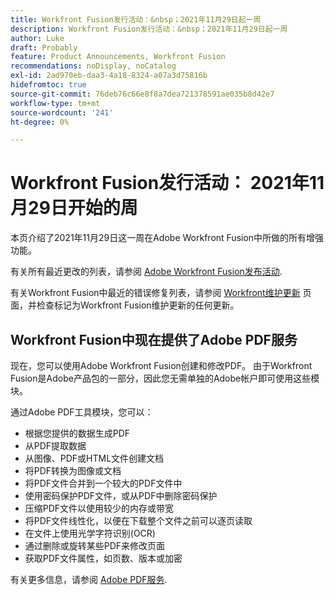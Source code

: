 ```yaml
---
title: Workfront Fusion发行活动：&nbsp；2021年11月29日起一周
description: Workfront Fusion发行活动：&nbsp；2021年11月29日起一周
author: Luke
draft: Probably
feature: Product Announcements, Workfront Fusion
recommendations: noDisplay, noCatalog
exl-id: 2ad970eb-daa3-4a18-8324-a07a3d75816b
hidefromtoc: true
source-git-commit: 76deb76c66e8f8a7dea721378591ae035b8d42e7
workflow-type: tm+mt
source-wordcount: '241'
ht-degree: 0%

---
```


# Workfront Fusion发行活动： 2021年11月29日开始的周

本页介绍了2021年11月29日这一周在Adobe Workfront Fusion中所做的所有增强功能。

有关所有最近更改的列表，请参阅 [Adobe Workfront Fusion发布活动](../../../product-announcements/product-releases/fusion-release-activity/fusion-release-activity.md).

有关Workfront Fusion中最近的错误修复列表，请参阅 [Workfront维护更新](https://experienceleague.adobe.com/docs/workfront-known-issues/releases/current-updates.html) 页面，并检查标记为Workfront Fusion维护更新的任何更新。

## Workfront Fusion中现在提供了Adobe PDF服务

现在，您可以使用Adobe Workfront Fusion创建和修改PDF。 由于Workfront Fusion是Adobe产品包的一部分，因此您无需单独的Adobe帐户即可使用这些模块。

通过Adobe PDF工具模块，您可以：

* 根据您提供的数据生成PDF
* 从PDF提取数据
* 从图像、PDF或HTML文件创建文档
* 将PDF转换为图像或文档
* 将PDF文件合并到一个较大的PDF文件中
* 使用密码保护PDF文件，或从PDF中删除密码保护
* 压缩PDF文件以使用较少的内存或带宽
* 将PDF文件线性化，以便在下载整个文件之前可以逐页读取
* 在文件上使用光学字符识别(OCR)
* 通过删除或旋转某些PDF来修改页面
* 获取PDF文件属性，如页数、版本或加密

有关更多信息，请参阅 [Adobe PDF服务](../../../workfront-fusion/apps-and-their-modules/pdf-modules.md).

